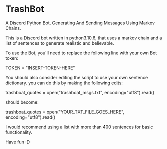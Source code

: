 # TrashBot
A Discord Python Bot, Generating And Sending Messages Using Markov Chains.

This is a Discord bot written in python3.10.6, that uses a markov chain and a list of sentences to generate realistic and believable.

To use the Bot, you'll need to replace the following line with your own Bot token:


TOKEN = "INSERT-TOKEN-HERE"


You should also consider editing the script to use your own sentence dictionary. you can do this by making the following edits:


trashboat_quotes = open("trashboat_msgs.txt", encoding="utf8").read()

should become:

trashboat_quotes = open("YOUR_TXT_FILE_GOES_HERE", encoding="utf8").read()


I would recommend using a list with more than 400 sentences for basic functionality.

Have fun :D
